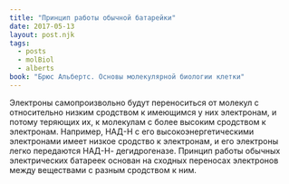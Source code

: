 ```yaml
---
title: "Принцип работы обычной батарейки"
date: 2017-05-13
layout: post.njk
tags:
  - posts
  - molBiol
  - alberts
book: "Брюс Альбертс. Основы молекулярной биологии клетки"
---
```


Электроны самопроизвольно будут переноситься от молекул с относительно низким сродством к имеющимся у них электронам, и потому теряющих их, к молекулам с более высоким сродством к электронам. Например, НАД-Н с его высокоэнергетическими электронами имеет низкое сродство к электронам, и его электроны легко передаются НАД-Н- дегидрогеназе. Принцип работы обычных электрических батареек основан на сходных переносах электронов между веществами с разным сродством к ним.
